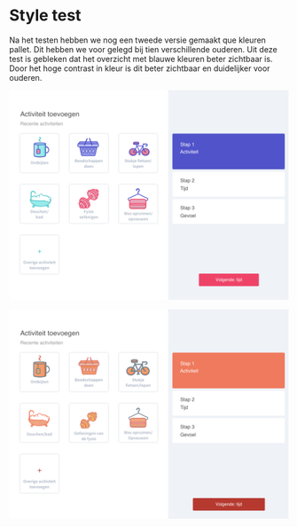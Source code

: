 # Style test

Na het testen hebben we nog een tweede versie gemaakt que kleuren pallet. Dit hebben we voor gelegd bij tien verschillende ouderen. Uit deze test is gebleken dat het overzicht met blauwe kleuren beter zichtbaar is. Door het hoge contrast in kleur is dit beter zichtbaar en duidelijker voor ouderen. 

![](../.gitbook/assets/activiteiten.png)

![](../.gitbook/assets/activiteiten%20%281%29.png)

